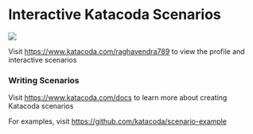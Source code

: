 # Interactive Katacoda Scenarios

[![](http://shields.katacoda.com/katacoda/raghavendra789/count.svg)](https://www.katacoda.com/raghavendra789 "Get your profile on Katacoda.com")

Visit https://www.katacoda.com/raghavendra789 to view the profile and interactive scenarios

### Writing Scenarios
Visit https://www.katacoda.com/docs to learn more about creating Katacoda scenarios

For examples, visit https://github.com/katacoda/scenario-example
